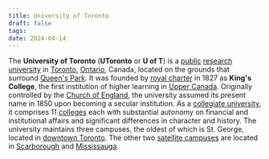 ```yaml
---
title: University of Toronto
draft: false
tags:
date: 2024-04-14
---
```


The **University of Toronto** (**UToronto** or **U of T**) is a [public](https://en.wikipedia.org/wiki/Public_university "Public university") [research university](https://en.wikipedia.org/wiki/Research_university "Research university") in [Toronto](https://en.wikipedia.org/wiki/Toronto "Toronto"), [Ontario](https://en.wikipedia.org/wiki/Ontario "Ontario"), Canada, located on the grounds that surround [Queen's Park](<https://en.wikipedia.org/wiki/Queen%27s_Park_(Toronto)> "Queen's Park (Toronto)"). It was founded by [royal charter](https://en.wikipedia.org/wiki/Royal_charter "Royal charter") in 1827 as **King's College**, the first institution of higher learning in [Upper Canada](https://en.wikipedia.org/wiki/Upper_Canada "Upper Canada"). Originally controlled by the [Church of England](https://en.wikipedia.org/wiki/Church_of_England "Church of England"), the university assumed its present name in 1850 upon becoming a secular institution. As a [collegiate university](https://en.wikipedia.org/wiki/Collegiate_university "Collegiate university"), it comprises 11 [colleges](https://en.wikipedia.org/wiki/College "College") each with substantial autonomy on financial and institutional affairs and significant differences in character and history. The university maintains three campuses, the oldest of which is St. George, located in [downtown Toronto](https://en.wikipedia.org/wiki/Downtown_Toronto "Downtown Toronto"). The other two [satellite campuses](https://en.wikipedia.org/wiki/Satellite_campus "Satellite campus") are located in [Scarborough](https://en.wikipedia.org/wiki/University_of_Toronto_Scarborough "University of Toronto Scarborough") and [Mississauga](https://en.wikipedia.org/wiki/University_of_Toronto_Mississauga "University of Toronto Mississauga").
